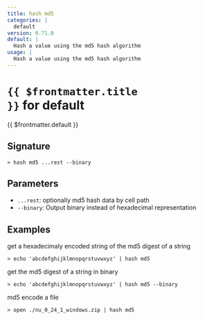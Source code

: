 ```yaml
---
title: hash md5
categories: |
  default
version: 0.71.0
default: |
  Hash a value using the md5 hash algorithm
usage: |
  Hash a value using the md5 hash algorithm
---
```


# <code>{{ $frontmatter.title }}</code> for default

<div class='command-title'>{{ $frontmatter.default }}</div>

## Signature

```> hash md5 ...rest --binary```

## Parameters

 -  `...rest`: optionally md5 hash data by cell path
 -  `--binary`: Output binary instead of hexadecimal representation

## Examples

get a hexadecimaly encoded string of the md5 digest of a string
```shell
> echo 'abcdefghijklmnopqrstuvwxyz' | hash md5
```

get the md5 digest of a string in binary
```shell
> echo 'abcdefghijklmnopqrstuvwxyz' | hash md5 --binary
```

md5 encode a file
```shell
> open ./nu_0_24_1_windows.zip | hash md5
```
